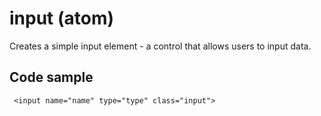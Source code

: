 # input (atom)

Creates a simple input element - a control that allows users to input data.

## Code sample

```
 <input name="name" type="type" class="input">
```
